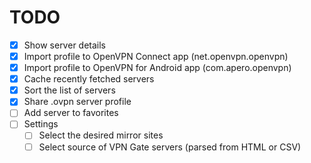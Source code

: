 TODO
======

- [x] Show server details
- [x] Import profile to OpenVPN Connect app (net.openvpn.openvpn)
- [x] Import profile to OpenVPN for Android app (com.apero.openvpn)
- [x] Cache recently fetched servers
- [x] Sort the list of servers
- [x] Share .ovpn server profile
- [ ] Add server to favorites
- [ ] Settings
  - [ ] Select the desired mirror sites
  - [ ] Select source of VPN Gate servers (parsed from HTML or CSV)
